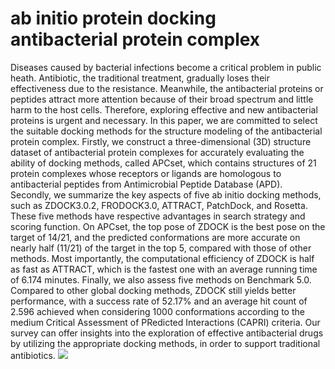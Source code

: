 # ab initio protein docking antibacterial protein complex
Diseases caused by bacterial infections become a critical problem in public heath. Antibiotic, the traditional treatment, gradually loses their effectiveness due to the resistance. Meanwhile, the antibacterial proteins or peptides attract more attention because of their broad spectrum and little harm to the host cells. Therefore, exploring effective and new antibacterial proteins is urgent and necessary. In this paper, we are committed to select the suitable docking methods for the structure modeling of the antibacterial protein complex. Firstly, we construct a three-dimensional (3D) structure dataset of antibacterial protein complexes for accurately evaluating the ability of docking methods, called APCset, which contains structures of 21 protein complexes whose receptors or ligands are homologous to antibacterial peptides from Antimicrobial Peptide Database (APD).	Secondly, we summarize the key aspects of five ab initio docking methods, such as ZDOCK3.0.2, FRODOCK3.0, ATTRACT, PatchDock, and Rosetta. These five methods have respective advantages in search strategy and scoring function. On APCset, the top pose of ZDOCK is the best pose on the target of 14/21, and the predicted conformations are more accurate on nearly half (11/21) of the target in the top 5, compared with those of other methods. Most importantly, the computational efficiency of ZDOCK is half as fast as ATTRACT, which is the fastest one with an average running time of 6.174 minutes. Finally, we also assess five methods on Benchmark 5.0. Compared to other global docking methods, ZDOCK still yields better performance, with a success rate of 52.17% and an average hit count of 2.596 achieved when considering 1000 conformations according to the medium Critical Assessment of PRedicted Interactions (CAPRI) criteria. Our survey can offer insights into the exploration of effective antibacterial drugs by utilizing the appropriate docking methods, in order to support traditional antibiotics.
![](https://github.com/vivian2229/zw-tju-dockingreview/blob/master/Schematic%20representation%20of%20our%20flowchart.jpg)
